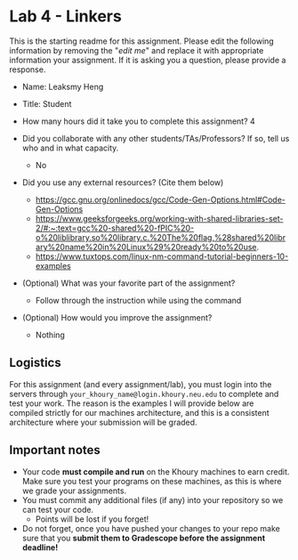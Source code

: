 # Lab 4 - Linkers

This is the starting readme for this assignment.  Please edit the following information by removing the "*edit me*" and replace it with appropriate information your assignment. If it is asking you a question, please provide a response.

- Name: Leaksmy Heng

- Title: Student

- How many hours did it take you to complete this assignment? 4

- Did you collaborate with any other students/TAs/Professors? If so, tell us who and in what capacity.
  - No

- Did you use any external resources? (Cite them below)
  - https://gcc.gnu.org/onlinedocs/gcc/Code-Gen-Options.html#Code-Gen-Options
  - https://www.geeksforgeeks.org/working-with-shared-libraries-set-2/#:~:text=gcc%20-shared%20-fPIC%20-o%20liblibrary.so%20library.c.%20The%20flag,%28shared%20library%20name%20in%20Linux%29%20ready%20to%20use.
  - https://www.tuxtops.com/linux-nm-command-tutorial-beginners-10-examples

- (Optional) What was your favorite part of the assignment? 

  - Follow through the instruction while using the command

- (Optional) How would you improve the assignment? 
  - Nothing

## Logistics

For this assignment (and every assignment/lab), you must login into the servers through `your_khoury_name@login.khoury.neu.edu` to complete and test your work. The reason is the examples I will provide below are compiled strictly for our machines architecture, and this is a consistent architecture where your submission will be graded.

## Important notes

* Your code **must compile and run** on the Khoury machines to earn credit. Make sure you test your programs on these machines, as this is where we grade your assignments.
* You must commit any additional files (if any) into your repository so we can test your code.
  * Points will be lost if you forget!
* Do not forget, once you have pushed your changes to your repo make sure that you **submit them to Gradescope before the assignment deadline!**

